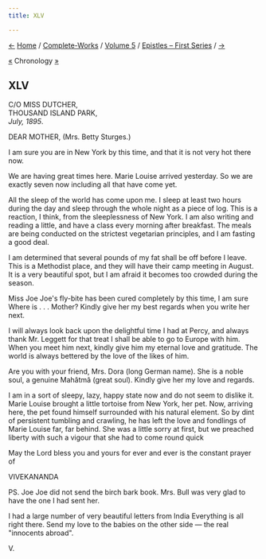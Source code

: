 ```yaml
---
title: XLV

---
```

<div>

[←](044_mrs_sturges.htm) [Home](../../../index.htm) /
[Complete-Works](../../complete_works.htm) / [Volume
5](../volume_5_contents.htm) / [Epistles – First
Series](epistles_first_series_contents.htm) / [→](046_friend.htm)

  

[«](../../volume_9/letters_fifth_series/062_mother.htm) Chronology
[»](046_friend.htm)

## XLV

C/O MISS DUTCHER,  
THOUSAND ISLAND PARK,  
*July, 1895*.

DEAR MOTHER, (Mrs. Betty Sturges.)

I am sure you are in New York by this time, and that it is not very hot
there now.

We are having great times here. Marie Louise arrived yesterday. So we
are exactly seven now including all that have come yet.

All the sleep of the world has come upon me. I sleep at least two hours
during the day and sleep through the whole night as a piece of log. This
is a reaction, I think, from the sleeplessness of New York. I am also
writing and reading a little, and have a class every morning after
breakfast. The meals are being conducted on the strictest vegetarian
principles, and I am fasting a good deal.

I am determined that several pounds of my fat shall be off before I
leave. This is a Methodist place, and they will have their camp meeting
in August. It is a very beautiful spot, but I am afraid it becomes too
crowded during the season.

Miss Joe Joe's fly-bite has been cured completely by this time, I am
sure Where is . . . Mother? Kindly give her my best regards when you
write her next.

I will always look back upon the delightful time I had at Percy, and
always thank Mr. Leggett for that treat I shall be able to go to Europe
with him. When you meet him next, kindly give him my eternal love and
gratitude. The world is always bettered by the love of the likes of him.

Are you with your friend, Mrs. Dora (long German name). She is a noble
soul, a genuine Mahâtmâ (great soul). Kindly give her my love and
regards.

I am in a sort of sleepy, lazy, happy state now and do not seem to
dislike it. Marie Louise brought a little tortoise from New York, her
pet. Now, arriving here, the pet found himself surrounded with his
natural element. So by dint of persistent tumbling and crawling, he has
left the love and fondlings of Marie Louise far, far behind. She was a
little sorry at first, but we preached liberty with such a vigour that
she had to come round quick

May the Lord bless you and yours for ever and ever is the constant
prayer of

VIVEKANANDA

PS. Joe Joe did not send the birch bark book. Mrs. Bull was very glad to
have the one I had sent her.

I had a large number of very beautiful letters from India Everything is
all right there. Send my love to the babies on the other side — the real
"innocents abroad".

V.

</div>
